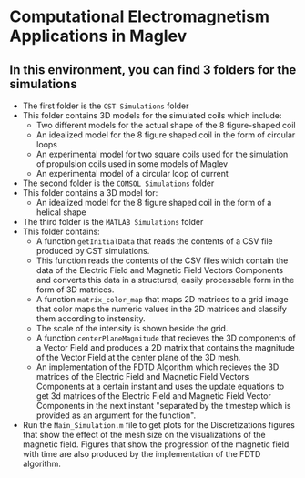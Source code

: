 # Computational Electromagnetism Applications in Maglev
## In this environment, you can find 3 folders for the simulations

- The first folder is the `CST Simulations` folder
- This folder contains 3D models for the simulated coils which include:
    - Two different models for the actual shape of the 8 figure-shaped coil
    - An idealized model for the 8 figure shaped coil in the form of circular loops
    - An experimental model for two square coils used for the simulation of propulsion coils used in some models of Maglev
    - An experimental model of a circular loop of current
- The second folder is the `COMSOL Simulations` folder
- This folder contains a 3D model for:
    - An idealized model for the 8 figure shaped coil in the form of a helical shape
- The third folder is the `MATLAB Simulations` folder
- This folder contains:
    - A function `getInitialData` that reads the contents of a CSV file produced by CST simulations.
    - This function reads the contents of the CSV files which contain the data of the Electric Field and Magnetic Field Vectors Components and converts this data in a structured, easily processable form in the form of 3D matrices.
    - A function `matrix_color_map` that maps 2D matrices to a grid image that color maps the numeric values in the 2D matrices and classify them according to instensity.
    - The scale of the intensity is shown beside the grid.
    - A function `centerPlaneMagnitude` that recieves the 3D components of a Vector Field and produces a 2D matrix that contains the magnitude of the Vector Field at the center plane of the 3D mesh.
    - An implementation of the FDTD Algorithm which recieves the 3D matrices of the Electric Field and Magnetic Field Vectors Components at a certain instant and uses the update equations to get 3d matrices of the Electric Field and Magnetic Field Vector Components in the next instant "separated by the timestep which is provided as an argument for the function".
- Run the `Main_Simulation.m` file to get plots for the Discretizations figures that show the effect of the mesh size on the visualizations of the magnetic field. Figures that show the progression of the magnetic field with time are also produced by the implementation of the FDTD algorithm.
